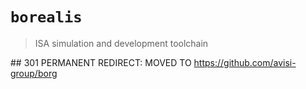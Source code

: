 # `borealis`

> ISA simulation and development toolchain

## 301 PERMANENT REDIRECT: MOVED TO https://github.com/avisi-group/borg
